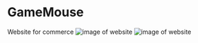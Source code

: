 # GameMouse
Website for commerce
![image of website](https://github.com/vraj619/GameMouse/blob/master/Screenshot%202019-09-25%20at%201.22.15%20AM.png)
![image of website](https://github.com/vraj619/GameMouse/blob/master/Screenshot%202019-09-25%20at%201.22.22%20AM.png)
